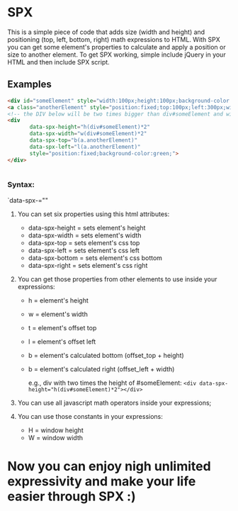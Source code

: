 # SPX
This is a simple piece of code that adds size (width and height) and positioning (top, left, bottom, right) math expressions to HTML. With SPX you can get some element's properties to calculate and apply a position or size to another element. To get SPX working, simple include jQuery in your HTML and then include SPX script.

## Examples
```html
<div id="someElement" style="width:100px;height:100px;background-color:blue;">
<a class="anotherElement" style="position:fixed;top:100px;left:300px;width:20px;height:20px;background-color:red;">
<!-- the DIV below will be two times bigger than div#someElement and will be placed below a.anotherElement !-->
<div
       data-spx-height="h(div#someElement)*2"
       data-spx-width="w(div#someElement)*2"
       data-spx-top="b(a.anotherElement)"
       data-spx-left="l(a.anotherElement)"
       style="position:fixed;background-color:green;">
</div>
       
```
### Syntax:
`data-spx-<element-property-to-set>="<expression>"
1. You can set six properties using this html attributes:
    * data-spx-height = sets element's height
    * data-spx-width = sets element's width
    * data-spx-top = sets element's css top
    * data-spx-left = sets element's css left
    * data-spx-bottom = sets element's css bottom
    * data-spx-right = sets element's css right
    
1. You can get those properties from other elements to use inside your expressions:
    * h = element's height
    * w = element's width
    * t = element's offset top
    * l = element's offset left
    * b = element's calculated bottom (offset_top + height) 
    * b = element's calculated right (offset_left + width)
   
       e.g., div with two times the height of #someElement:
       `<div data-spx-height="h(div#someElement)*2"></div>`
    
4. You can use all javascript math operators inside your expressions;
5. You can use those constants in your expressions:
    * H = window height
    * W = window width

# Now you can enjoy nigh unlimited expressivity and make your life easier through SPX :)



